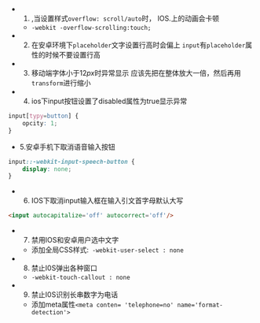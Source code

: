 - 1. ,当设置样式`overflow: scroll/auto`时， IOS.上的动画会卡顿
	- `-webkit -overflow-scrolling:touch;`
- 2. 在安卓环境下`placeholder`文字设置行高时会偏上
	`input`有`placeholder`属性的时候不要设置行高
- 3. 移动端字体小于$12px$时异常显示
	应该先把在整体放大一倍，然后再用`transform`进行缩小
- 4. ios下input按钮设置了disabled属性为true显示异常
```css
input[typy=button] {
	opcity: 1;
}
```
- 5.安卓手机下取消语音输入按钮
```css
input::-webkit-input-speech-button {
	display: none;
}
```
- 6. IOS下取消input输入框在输入引文首字母默认大写
```html
<input autocapitalize='off' autocorrect='off'/>
```
- 7. 禁用IOS和安卓用户选中文字
	- 添加全局CSS样式:` -webkit-user-select : none`
- 8. 禁止I0S弹出各种窗口
	- `-webkit-touch-callout : none`
- 9. 禁止I0S识别长串数字为电话
	- 添加meta属性`<meta conten= 'telephone=no' name='format-detection'>`